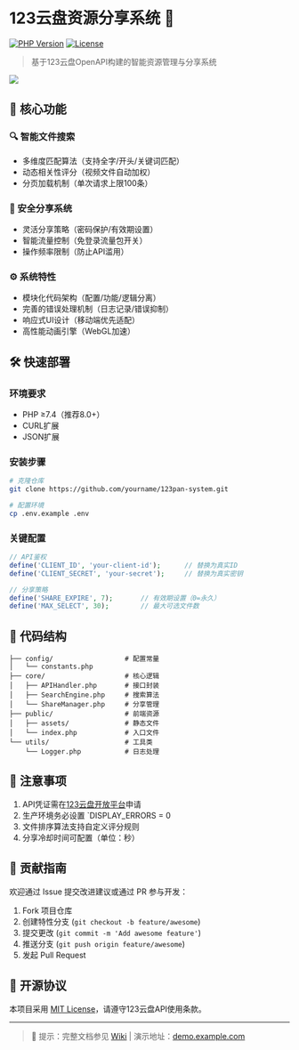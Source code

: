 # 123云盘资源分享系统 🚀

[![PHP Version](https://img.shields.io/badge/PHP-7.4%2B-blue.svg)](https://php.net/)
[![License](https://img.shields.io/badge/License-MIT-green.svg)](LICENSE)

> 基于123云盘OpenAPI构建的智能资源管理与分享系统

![](https://via.placeholder.com/800x400.png?text=System+Preview)

## 🌟 核心功能

### 🔍 智能文件搜索
- 多维度匹配算法（支持全字/开头/关键词匹配）
- 动态相关性评分（视频文件自动加权）
- 分页加载机制（单次请求上限100条）

### 🔗 安全分享系统
- 灵活分享策略（密码保护/有效期设置）
- 智能流量控制（免登录流量包开关）
- 操作频率限制（防止API滥用）

### ⚙️ 系统特性
- 模块化代码架构（配置/功能/逻辑分离）
- 完善的错误处理机制（日志记录/错误抑制）
- 响应式UI设计（移动端优先适配）
- 高性能动画引擎（WebGL加速）

## 🛠️ 快速部署

### 环境要求
- PHP ≥7.4（推荐8.0+）
- CURL扩展
- JSON扩展

### 安装步骤
```bash
# 克隆仓库
git clone https://github.com/yourname/123pan-system.git

# 配置环境
cp .env.example .env
```

### 关键配置
```php
// API鉴权
define('CLIENT_ID', 'your-client-id');      // 替换为真实ID
define('CLIENT_SECRET', 'your-secret');     // 替换为真实密钥

// 分享策略
define('SHARE_EXPIRE', 7);       // 有效期设置（0=永久）
define('MAX_SELECT', 30);        // 最大可选文件数
```

## 📂 代码结构
```
├── config/                  # 配置常量
│   └── constants.php
├── core/                    # 核心逻辑
│   ├── APIHandler.php       # 接口封装
│   ├── SearchEngine.php     # 搜索算法
│   └── ShareManager.php     # 分享管理
├── public/                  # 前端资源
│   ├── assets/              # 静态文件
│   └── index.php            # 入口文件
└── utils/                   # 工具类
    └── Logger.php           # 日志处理
```

## 🚨 注意事项
1. API凭证需在[123云盘开放平台](https://open.123pan.com)申请
2. 生产环境务必设置 `DISPLAY_ERRORS = 0
3. 文件排序算法支持自定义评分规则
4. 分享冷却时间可配置（单位：秒）

## 🤝 贡献指南
欢迎通过 Issue 提交改进建议或通过 PR 参与开发：
1. Fork 项目仓库
2. 创建特性分支 (`git checkout -b feature/awesome`)
3. 提交更改 (`git commit -m 'Add awesome feature'`)
4. 推送分支 (`git push origin feature/awesome`)
5. 发起 Pull Request

## 📜 开源协议
本项目采用 [MIT License](LICENSE)，请遵守123云盘API使用条款。

---

> 📌 提示：完整文档参见 [Wiki](https://github.com/yourname/123pan-system/wiki) | 演示地址：[demo.example.com](https://demo.example.com)
